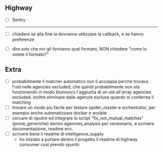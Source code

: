 

## Highway

- [ ] Sentry

---

- [ ] chiedere se alla fine la dovranno utilizzare la callback, e se hanno preferenze
- [ ] dire solo che noi gli forniamo quel formato, NON chiedere "come lo volete il formato?"



## Extra

- [ ] probabilmente il matcher automatico non li accoppia perche trovava l'uid nelle agencies excluded, che quindi probabilmente non sta funzionando in modo biunivoco l'aggiunta di un uid all'array agencies excluded. inoltre eliminare dalle agenzie escluse quando si conferma il matching
- [ ] trovare un modo piu facile per testare spider_master e orchestrator, per esempio anche automatizzare docker e ansible
- [ ] cercare di ripulire ed integrare lo script "fix_not_mutual_matches" (prove_generiche) dentro agencies_analysis per versionarlo, e scrivere documentazione, readme ecc.
- [ ] scrivere bene il readme di intelligence_supply
  - ho iniziato a portare dentro il progetto il readme di highway consumer così prendo spunto
